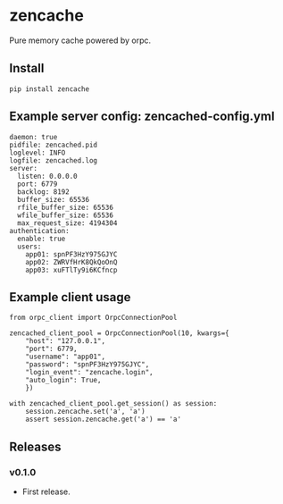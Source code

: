 # zencache

Pure memory cache powered by orpc.

## Install

```
pip install zencache
```

## Example server config: zencached-config.yml

```
daemon: true
pidfile: zencached.pid
loglevel: INFO
logfile: zencached.log
server:
  listen: 0.0.0.0
  port: 6779
  backlog: 8192
  buffer_size: 65536
  rfile_buffer_size: 65536
  wfile_buffer_size: 65536
  max_request_size: 4194304
authentication:
  enable: true
  users:
    app01: spnPF3HzY975GJYC
    app02: ZWRVfHrK8QkQoOnQ
    app03: xuFTlTy9i6KCfncp
```

## Example client usage

```
from orpc_client import OrpcConnectionPool

zencached_client_pool = OrpcConnectionPool(10, kwargs={
    "host": "127.0.0.1",
    "port": 6779,
    "username": "app01",
    "password": "spnPF3HzY975GJYC",
    "login_event": "zencache.login",
    "auto_login": True,
    })

with zencached_client_pool.get_session() as session:
    session.zencache.set('a', 'a')
    assert session.zencache.get('a') == 'a'
```

## Releases

### v0.1.0

- First release.

